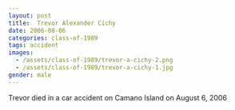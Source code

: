 ```yaml
---
layout: post
title:  Trevor Alexander Cichy
date: 2006-08-06
categories: class-of-1989
tags: accident
images:
  - /assets/class-of-1989/trevor-a-cichy-2.png
  - /assets/class-of-1989/trevor-a-cichy-1.jpg
gender: male
---
```

Trevor died in a car accident on Camano Island on August 6, 2006
